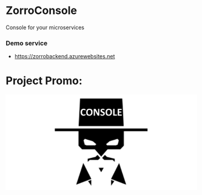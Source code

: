 # ZorroConsole

Console for your microservices

### Demo service

* https://zorrobackend.azurewebsites.net

# Project Promo:

![1](https://github.com/omsdotnet/ZorroConsole/blob/main/promo/640x320.png?raw=true)
